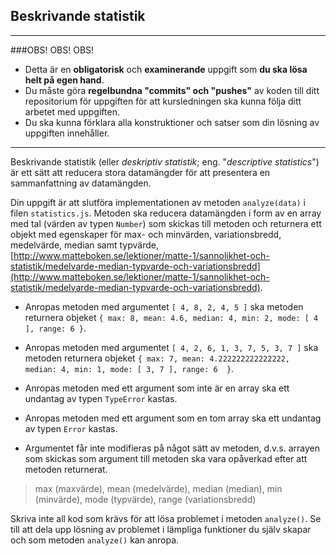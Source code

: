 ## Beskrivande statistik

***
###OBS! OBS! OBS!
- Detta är en **obligatorisk** och **examinerande** uppgift som **du ska lösa helt på egen hand**.
- Du måste göra **regelbundna "commits" och "pushes"** av koden till ditt repositorium för uppgiften för att kursledningen ska kunna följa ditt arbetet med uppgiften.
- Du ska kunna förklara alla konstruktioner och satser som din lösning av uppgiften innehåller.  
***

Beskrivande statistik (eller *deskriptiv statistik*; eng. "*descriptive statistics*") är ett sätt att reducera stora datamängder för att presentera en sammanfattning av datamängden.

Din uppgift är att slutföra implementationen av metoden `analyze(data)` i filen `statistics.js`. Metoden ska reducera datamängden i form av en array med tal (värden av typen `Number`) som skickas till metoden och returnera ett objekt med egenskaper för max- och minvärden, variationsbredd, medelvärde, median samt typvärde, [http://www.matteboken.se/lektioner/matte-1/sannolikhet-och-statistik/medelvarde-median-typvarde-och-variationsbredd](http://www.matteboken.se/lektioner/matte-1/sannolikhet-och-statistik/medelvarde-median-typvarde-och-variationsbredd).

- Anropas metoden med argumentet `[ 4, 8, 2, 4, 5 ]` ska metoden returnera objeket  `{ max: 8, mean: 4.6, median: 4, min: 2, mode: [ 4 ], range: 6 }`.

- Anropas metoden med argumentet `[ 4, 2, 6, 1, 3, 7, 5, 3, 7 ]` ska metoden returnera objeket  `{ max: 7, mean: 4.222222222222222, median: 4, min: 1, mode: [ 3, 7 ], range: 6  }`.

- Anropas metoden med ett argument som inte är en array ska ett undantag av typen `TypeError` kastas. 

- Anropas metoden med ett argument som en tom array ska ett undantag av typen `Error` kastas.

- Argumentet får inte modifieras på något sätt av metoden, d.v.s. arrayen som skickas som argument till metoden ska vara opåverkad efter att metoden returnerat.  

> max (maxvärde), mean (medelvärde), median (median), min (minvärde), mode (typvärde), range (variationsbredd)

Skriva inte all kod som krävs för att lösa problemet i metoden `analyze()`. Se till att dela upp lösning av problemet i lämpliga funktioner du själv skapar och som metoden `analyze()` kan anropa.
